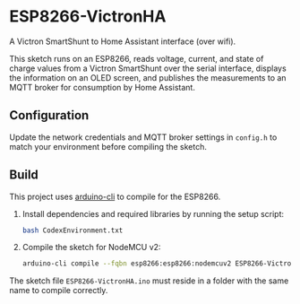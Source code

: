 # ESP8266-VictronHA
A Victron SmartShunt to Home Assistant interface (over wifi).

This sketch runs on an ESP8266, reads voltage, current, and state of charge
values from a Victron SmartShunt over the serial interface, displays the
information on an OLED screen, and publishes the measurements to an MQTT
broker for consumption by Home Assistant.

## Configuration

Update the network credentials and MQTT broker settings in `config.h` to match
your environment before compiling the sketch.

## Build

This project uses [arduino-cli](https://arduino.github.io/arduino-cli/latest/) to compile for the ESP8266.

1. Install dependencies and required libraries by running the setup script:

   ```bash
   bash CodexEnvironment.txt
   ```

2. Compile the sketch for NodeMCU v2:

   ```bash
   arduino-cli compile --fqbn esp8266:esp8266:nodemcuv2 ESP8266-VictronHA.ino
   ```

The sketch file `ESP8266-VictronHA.ino` must reside in a folder with the same name to compile correctly.

